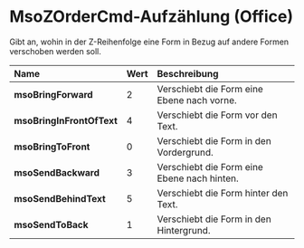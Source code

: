 
# MsoZOrderCmd-Aufzählung (Office)

Gibt an, wohin in der Z-Reihenfolge eine Form in Bezug auf andere Formen verschoben werden soll.



|**Name**|**Wert**|**Beschreibung**|
|:-----|:-----|:-----|
|**msoBringForward**|2|Verschiebt die Form eine Ebene nach vorne.|
|**msoBringInFrontOfText**|4|Verschiebt die Form vor den Text.|
|**msoBringToFront**|0|Verschiebt die Form in den Vordergrund.|
|**msoSendBackward**|3|Verschiebt die Form eine Ebene nach hinten.|
|**msoSendBehindText**|5|Verschiebt die Form hinter den Text.|
|**msoSendToBack**|1|Verschiebt die Form in den Hintergrund.|
